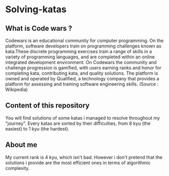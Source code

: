 # Solving-katas
## What is Code wars ?
Codewars is an educational community for computer programming. On the platform, software developers train on programming challenges known as kata.These discrete programming exercises train a range of skills in a variety of programming languages, and are completed within an online integrated development environment. On Codewars the community and challenge progression is gamified, with users earning ranks and honor for completing kata, contributing kata, and quality solutions.
The platform is owned and operated by Qualified, a technology company that provides a platform for assessing and training software engineering skills. (Source : Wikipedia)

## Content of this repository
You will find solutions of some katas i managed to resolve throughout my "journey".
Every katas are sorted by their difficulties, from 8 kyu (the easiest) to 1 kyu (the hardest).

## About me 
My current rank is 4 kyu, which isn't bad. However i don't pretend that the solutions i provide are the most efficient ones in terms of algorithmic complexity.

